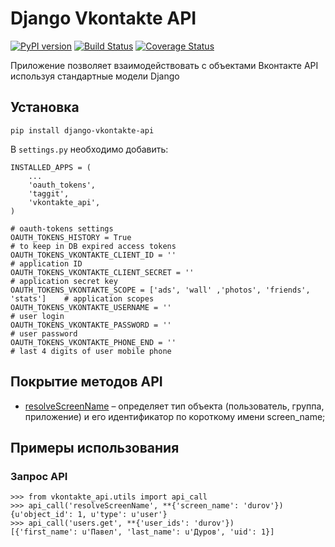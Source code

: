 Django Vkontakte API
====================

[![PyPI version](https://badge.fury.io/py/django-vkontakte-api.png)](http://badge.fury.io/py/django-vkontakte-api) [![Build Status](https://travis-ci.org/ramusus/django-vkontakte-api.png?branch=master)](https://travis-ci.org/ramusus/django-vkontakte-api) [![Coverage Status](https://coveralls.io/repos/ramusus/django-vkontakte-api/badge.png?branch=master)](https://coveralls.io/r/ramusus/django-vkontakte-api)

Приложение позволяет взаимодействовать с объектами Вконтакте API используя стандартные модели Django

Установка
---------

    pip install django-vkontakte-api

В `settings.py` необходимо добавить:

    INSTALLED_APPS = (
        ...
        'oauth_tokens',
        'taggit',
        'vkontakte_api',
    )

    # oauth-tokens settings
    OAUTH_TOKENS_HISTORY = True                                                     # to keep in DB expired access tokens
    OAUTH_TOKENS_VKONTAKTE_CLIENT_ID = ''                                           # application ID
    OAUTH_TOKENS_VKONTAKTE_CLIENT_SECRET = ''                                       # application secret key
    OAUTH_TOKENS_VKONTAKTE_SCOPE = ['ads', 'wall' ,'photos', 'friends', 'stats']    # application scopes
    OAUTH_TOKENS_VKONTAKTE_USERNAME = ''                                            # user login
    OAUTH_TOKENS_VKONTAKTE_PASSWORD = ''                                            # user password
    OAUTH_TOKENS_VKONTAKTE_PHONE_END = ''                                           # last 4 digits of user mobile phone

Покрытие методов API
--------------------

* [resolveScreenName](http://vk.com/dev/resolveScreenName) – определяет тип объекта (пользователь, группа, приложение) и его идентификатор по короткому имени screen_name;

Примеры использования
---------------------

### Запрос API

    >>> from vkontakte_api.utils import api_call
    >>> api_call('resolveScreenName', **{'screen_name': 'durov'})
    {u'object_id': 1, u'type': u'user'}
    >>> api_call('users.get', **{'user_ids': 'durov'})
    [{'first_name': u'Павел', 'last_name': u'Дуров', 'uid': 1}]
